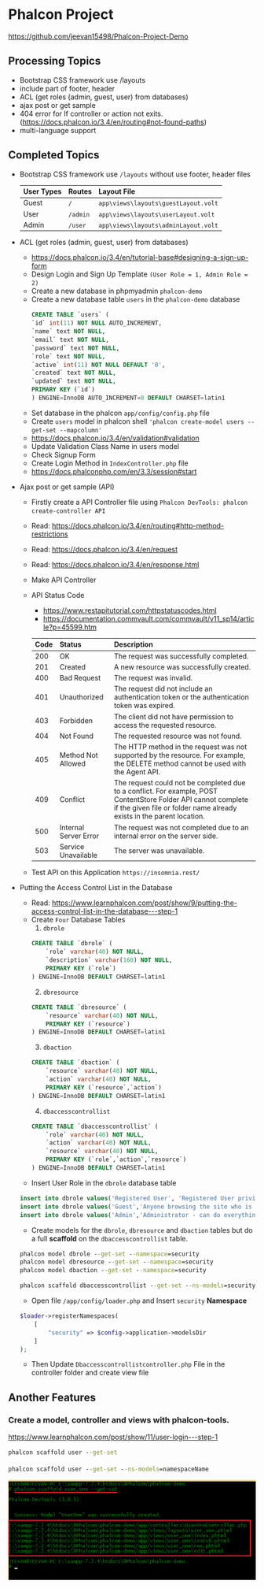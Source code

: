 # Phalcon Project

https://github.com/jeevan15498/Phalcon-Project-Demo

## Processing Topics

* Bootstrap CSS framework use /layouts
* include part of footer, header
* ACL (get roles (admin, guest, user) from databases)
* ajax post or get sample
* 404 error for If controller or action not exits. (https://docs.phalcon.io/3.4/en/routing#not-found-paths)
* multi-language support

## Completed Topics

* Bootstrap CSS framework use `/layouts` without use footer, header files

    | User Types | Routes | Layout File |
    | ---------- | ------ | ----------- |
    | Guest | `/` | `app\views\layouts\guestLayout.volt` |
    | User |  `/admin` | `app\views\layouts\userLayout.volt` |
    | Admin | `/user` | `app\views\layouts\adminLayout.volt` |

* ACL (get roles (admin, guest, user) from databases)
    - https://docs.phalcon.io/3.4/en/tutorial-base#designing-a-sign-up-form
    - Design Login and Sign Up Template `(User Role = 1, Admin Role = 2)`
    - Create a new database in phpmyadmin `phalcon-demo`
    - Create a new database table `users` in the `phalcon-demo` database
        ```sql
        CREATE TABLE `users` (
        `id` int(11) NOT NULL AUTO_INCREMENT,
        `name` text NOT NULL,
        `email` text NOT NULL,
        `password` text NOT NULL,
        `role` text NOT NULL,
        `active` int(11) NOT NULL DEFAULT '0',
        `created` text NOT NULL,
        `updated` text NOT NULL,
        PRIMARY KEY (`id`)
        ) ENGINE=InnoDB AUTO_INCREMENT=0 DEFAULT CHARSET=latin1   
        ```
    - Set database in the phalcon `app/config/config.php` file
    - Create `users` model in phalcon shell `'phalcon create-model users --get-set --mapcolumn'`
    - https://docs.phalcon.io/3.4/en/validation#validation
    - Update Validation Class Name in users model
    - Check Signup Form
    - Create Login Method in `IndexController.php` file
    - https://docs.phalconphp.com/en/3.3/session#start

* Ajax post or get sample (API)
    - Firstly create a API Controller file using `Phalcon DevTools: phalcon create-controller API`
    - Read: https://docs.phalcon.io/3.4/en/routing#http-method-restrictions
    - Read: https://docs.phalcon.io/3.4/en/request
    - Read: https://docs.phalcon.io/3.4/en/response.html
    - Make API Controller
    - API Status Code
        * https://www.restapitutorial.com/httpstatuscodes.html
        * https://documentation.commvault.com/commvault/v11_sp14/article?p=45599.htm
    
        | Code | Status | Description |
        | ---- | ------ | ----------- |
        | 200 | OK | The request was successfully completed. |
        | 201 | Created | A new resource was successfully created. |
        | 400 | Bad Request | The request was invalid. |
        | 401 | Unauthorized | The request did not include an authentication token or the authentication token was expired. |
        | 403 | Forbidden | The client did not have permission to access the requested resource. |
        | 404 | Not Found | The requested resource was not found. |
        | 405 | Method Not Allowed | The HTTP method in the request was not supported by the resource. For example, the DELETE method cannot be used with the Agent API. |
        | 409 | Conflict | The request could not be completed due to a conflict. For example,  POST ContentStore Folder API cannot complete if the given file or folder name already exists in the parent location. |
        | 500 | Internal Server Error | The request was not completed due to an internal error on the server side. |
        | 503 | Service Unavailable | The server was unavailable. |
    - Test API on this Application `https://insomnia.rest/`

* Putting the Access Control List in the Database
    - Read: https://www.learnphalcon.com/post/show/9/putting-the-access-control-list-in-the-database---step-1
    - Create `Four` Database Tables
        1. `dbrole`
        ```sql
        CREATE TABLE `dbrole` (
            `role` varchar(40) NOT NULL,
            `description` varchar(160) NOT NULL,
            PRIMARY KEY (`role`)
        ) ENGINE=InnoDB DEFAULT CHARSET=latin1
        ```
        2. `dbresource`
        ```sql
        CREATE TABLE `dbresource` (
            `resource` varchar(40) NOT NULL,
            PRIMARY KEY (`resource`)
        ) ENGINE=InnoDB DEFAULT CHARSET=latin1
        ```
        3. `dbaction`
        ```sql
        CREATE TABLE `dbaction` (
            `resource` varchar(40) NOT NULL,
            `action` varchar(40) NOT NULL,
            PRIMARY KEY (`resource`,`action`)
        ) ENGINE=InnoDB DEFAULT CHARSET=latin1
        ```
        4. `dbaccesscontrollist`
        ```sql
        CREATE TABLE `dbaccesscontrollist` (
            `role` varchar(40) NOT NULL,
            `action` varchar(40) NOT NULL,
            `resource` varchar(40) NOT NULL,
            PRIMARY KEY (`role`,`action`,`resource`)
        ) ENGINE=InnoDB DEFAULT CHARSET=latin1
        ```
    - Insert User Role in the `dbrole` database table
    ```sql
    insert into dbrole values('Registered User', 'Registered User privileges, granted after sign in.');
    insert into dbrole values('Guest','Anyone browsing the site who is not signed in is considered to be a "Guest".');
    insert into dbrole values('Admin','Administrator - can do everything');
    ```
    - Create models for the `dbrole`, `dbresource` and `dbaction` tables but do a full **scaffold** on the `dbaccesscontrollist` table.
    ```cmd
    phalcon model dbrole --get-set --namespace=security
    phalcon model dbresource --get-set --namespace=security
    phalcon model dbaction --get-set --namespace=security
    ```
    ```cmd
    phalcon scaffold dbaccesscontrollist --get-set --ns-models=security
    ```
    - Open file `/app/config/loader.php` and Insert `security` **Namespace**
    ```php
    $loader->registerNamespaces(
        [
            "security" => $config->application->modelsDir
        ]
    );
    ```
    - Then Update `Dbaccesscontrollistcontroller.php` File in the controller folder and create view file

## Another Features

### Create a model, controller and views with phalcon-tools. 

https://www.learnphalcon.com/post/show/11/user-login---step-1

```cmd
phalcon scaffold user --get-set

phalcon scaffold user --get-set --ns-models=namespaceName
```

![Create MVC](cmd1.png)